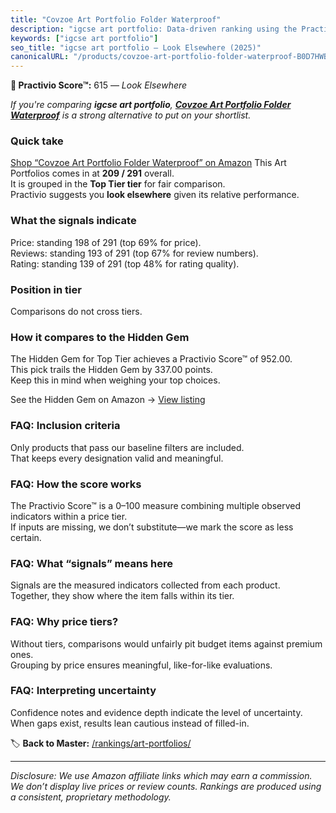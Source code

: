 ```yaml
---
title: "Covzoe Art Portfolio Folder Waterproof"
description: "igcse art portfolio: Data-driven ranking using the Practivio Score™. Positioned by quality, value, demand, findability, momentum."
keywords: ["igcse art portfolio"]
seo_title: "igcse art portfolio — Look Elsewhere (2025)"
canonicalURL: "/products/covzoe-art-portfolio-folder-waterproof-B0D7HWB6FW/"
---
```


**🚫 Practivio Score™:** 615 — _Look Elsewhere_


*If you're comparing **igcse art portfolio**, **[Covzoe Art Portfolio Folder Waterproof](https://www.amazon.com/dp/B0D7HWB6FW?tag=practivio-20)** is a strong alternative to put on your shortlist.*
### Quick take
[Shop “Covzoe Art Portfolio Folder Waterproof” on Amazon](https://www.amazon.com/dp/B0D7HWB6FW?tag=practivio-20)
This Art Portfolios comes in at **209 / 291** overall.  
It is grouped in the **Top Tier tier** for fair comparison.  
Practivio suggests you **look elsewhere** given its relative performance.

### What the signals indicate
Price: standing 198 of 291 (top 69% for price).  
Reviews: standing 193 of 291 (top 67% for review numbers).  
Rating: standing 139 of 291 (top 48% for rating quality).  

### Position in tier
Comparisons do not cross tiers.

### How it compares to the Hidden Gem
The Hidden Gem for Top Tier achieves a Practivio Score™ of 952.00.  
This pick trails the Hidden Gem by 337.00 points.  
Keep this in mind when weighing your top choices.  

See the Hidden Gem on Amazon → [View listing](https://www.amazon.com/dp/B08T1J4X85?tag=practivio-20)

### FAQ: Inclusion criteria
Only products that pass our baseline filters are included.  
That keeps every designation valid and meaningful.

### FAQ: How the score works
The Practivio Score™ is a 0–100 measure combining multiple observed indicators within a price tier.  
If inputs are missing, we don’t substitute—we mark the score as less certain.

### FAQ: What “signals” means here
Signals are the measured indicators collected from each product.  
Together, they show where the item falls within its tier.

### FAQ: Why price tiers?
Without tiers, comparisons would unfairly pit budget items against premium ones.  
Grouping by price ensures meaningful, like-for-like evaluations.

### FAQ: Interpreting uncertainty
Confidence notes and evidence depth indicate the level of uncertainty.  
When gaps exist, results lean cautious instead of filled-in.


🏷️ **Back to Master:** [/rankings/art-portfolios/](/rankings/art-portfolios/)

---
_Disclosure: We use Amazon affiliate links which may earn a commission. We don’t display live prices or review counts. Rankings are produced using a consistent, proprietary methodology._
